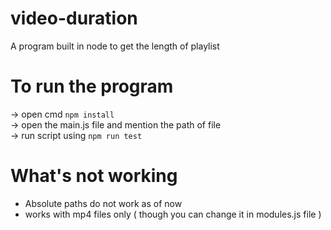 # video-duration
A program built in node to get the length of playlist  

# To run the program  
-> open cmd `` npm install ``  
-> open the main.js file and mention the path of file  
-> run script using `` npm run test ``  



# What's not working
- Absolute paths do not work as of now  
- works with mp4 files only ( though you can change it in modules.js file )  
